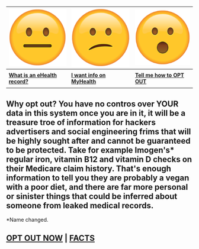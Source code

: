 | ![](neutral.png)| ![](confused.png) | ![](surprised.png) |
| --- | --- | --- |
|     |     |     |
| **[What is an eHealth record?](context)** | **[I want info on MyHealth](history)** | **[Tell me how to OPT OUT](landing)** |
|     |     |     |

## Why opt out? You have no contros over YOUR data in this system once you are in it, it will be a treasure troe of information for hackers advertisers and social engineering frims that will be highly sought after and cannot be guaranteed to be protected. Take for example Imogen's* regular iron, vitamin B12 and vitamin D checks on their Medicare claim history. That's enough information to tell you they are probably a vegan with a poor diet, and there are far more personal or sinister things that could be inferred about someone from leaked medical records.

*Name changed.

## [OPT OUT NOW](landing) | [FACTS](facts)
